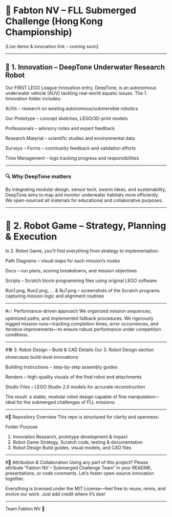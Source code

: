 # 🌊 Fabton NV – FLL Submerged Challenge (Hong Kong Championship)
[Live demo & innovation link – coming soon]

---

## 🧠 1. Innovation – DeepTone Underwater Research Robot
Our FIRST LEGO League Innovation entry, DeepTone, is an autonomous underwater vehicle (AUV) tackling real-world aquatic issues. The 1. Innovation folder includes:

AUVs – research on existing autonomous/submersible robotics

Our Prototype – concept sketches, LEGO/3D-print models

Professionals – advisory notes and expert feedback

Research Material – scientific studies and environmental data

Surveys – Forms – community feedback and validation efforts

Time Management – logs tracking progress and responsibilities

---

### 🔍 Why DeepTone matters
By integrating modular design, sensor tech, swarm ideas, and sustainability, DeepTone aims to map and monitor underwater habitats more efficiently. We open-sourced all materials for educational and collaborative purposes.

---

# 🤖 2. Robot Game – Strategy, Planning & Execution
In 2. Robot Game, you’ll find everything from strategy to implementation:

Path Diagrams – visual maps for each mission’s routes

Docs – run plans, scoring breakdowns, and mission objectives

Scripts – Scratch block-programming files using original LEGO software

Run1.png, Run2.png, … & Ru7.png – screenshots of the Scratch programs capturing mission logic and alignment routines

---

#📈 Performance-driven approach
We organized mission sequences, optimized paths, and implemented fallback procedures. We rigorously logged mission runs—tracking completion times, error occurrences, and iterative improvements—to ensure robust performance under competition conditions.

---

#🛠️ 3. Robot Design – Build & CAD Details
Our 3. Robot Design section showcases build-level innovations:

Building Instructions – step-by-step assembly guides

Renders – high-quality visuals of the final robot and attachments

Studio Files – LEGO Studio 2.0 models for accurate reconstruction

The result: a stable, modular robot design capable of fine manipulation—ideal for the submerged challenges of FLL missions.

---

#🧩 Repository Overview
This repo is structured for clarity and openness:

Folder	Purpose
1. Innovation	Research, prototype development & impact
2. Robot Game	Strategy, Scratch code, testing & documentation
3. Robot Design	Build guides, visual models, and CAD files

---

#🙏 Attribution & Collaboration
Using any part of this project? Please attribute “Fabton NV – Submerged Challenge Team” in your README, presentations, or code comments. Let’s foster open-source innovation together.


Everything is licensed under the MIT License—feel free to reuse, remix, and evolve our work. Just add credit where it’s due!

---

Team Fabton NV 💙
